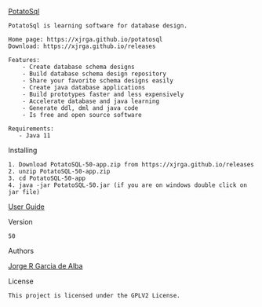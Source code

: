 [PotatoSql](https://xjrga.github.io/potatosql "Potatosql: Database Design and Code Generation Software")

    PotatoSql is learning software for database design. 

    Home page: https://xjrga.github.io/potatosql
    Download: https://xjrga.github.io/releases
      
    Features:
        - Create database schema designs
        - Build database schema design repository
        - Share your favorite schema designs easily
        - Create java database applications
        - Build prototypes faster and less expensively
        - Accelerate database and java learning
        - Generate ddl, dml and java code
        - Is free and open source software
    
    Requirements:
       - Java 11

Installing

    1. Download PotatoSQL-50-app.zip from https://xjrga.github.io/releases
    2. unzip PotatoSQL-50-app.zip
    3. cd PotatoSQL-50-app
    4. java -jar PotatoSQL-50.jar (if you are on windows double click on jar file)

[User Guide](https://xjrga.github.io/potatosql "Potatosql: Database Design and Code Generation Software")

Version
 
    50

Authors

[Jorge R Garcia de Alba](https://xjrga.github.io "Jorge R Garcia de Alba")

License

    This project is licensed under the GPLV2 License.
